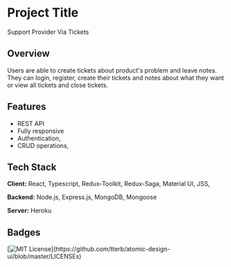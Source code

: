 
# Project Title
Support Provider Via Tickets 


## Overview
Users are able to create tickets about product's problem and leave notes. They can login, register,
create their tickets and notes about what they want or view all tickets and close tickets.
 

## Features

- REST API
- Fully responsive
- Authentication,
- CRUD operations,



## Tech Stack

**Client:** React, Typescript, Redux-Toolkit, Redux-Saga,  Material UI, JSS,

**Backend:** Node.js, Express.js, MongoDB, Mongoose 

**Server:** Heroku


## Badges

[![MIT License](https://img.shields.io/apm/l/atomic-design-ui.svg?)](https://github.com/tterb/atomic-design-ui/blob/master/LICENSEs)
 

